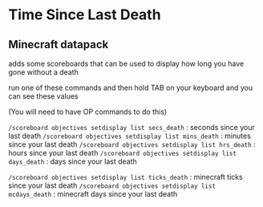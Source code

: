 # Time Since Last Death
## Minecraft datapack

adds some scoreboards that can be used to display how long you have gone without a death

run one of these commands and then hold TAB on your keyboard and you can see these values

(You will need to have OP commands to do this)

`/scoreboard objectives setdisplay list secs_death` : seconds since your last death
`/scoreboard objectives setdisplay list mins_death` : minutes since your last death
`/scoreboard objectives setdisplay list hrs_death` : hours since your last death
`/scoreboard objectives setdisplay list days_death` : days since your last death

`/scoreboard objectives setdisplay list ticks_death` : minecraft ticks since your last death
`/scoreboard objectives setdisplay list mcdays_death` : minecraft days since your last death
